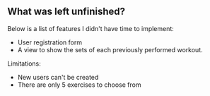 ## What was left unfinished?

Below is a list of features I didn't have time to implement:

- User registration form
- A view to show the sets of each previously performed workout.

Limitations:

- New users can't be created
- There are only 5 exercises to choose from
